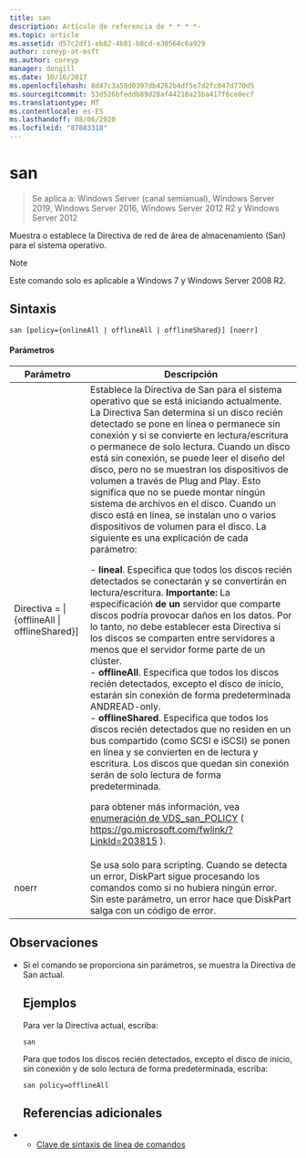 ```yaml
---
title: san
description: Artículo de referencia de * * * *-
ms.topic: article
ms.assetid: d57c2df1-eb82-4b81-b8cd-e30564c6a929
author: coreyp-at-msft
ms.author: coreyp
manager: dongill
ms.date: 10/16/2017
ms.openlocfilehash: 8d47c3a58d0397db4262b4df5e7d2fc047d770d5
ms.sourcegitcommit: 53d526bfeddb89d28af44210a23ba417f6ce0ecf
ms.translationtype: MT
ms.contentlocale: es-ES
ms.lasthandoff: 08/06/2020
ms.locfileid: "87883318"
---
```

# <a name="san"></a>san

> Se aplica a: Windows Server (canal semianual), Windows Server 2019, Windows Server 2016, Windows Server 2012 R2 y Windows Server 2012

Muestra o establece la Directiva de red de área de almacenamiento (San) para el sistema operativo.
> [!NOTE]
> Este comando solo es aplicable a Windows 7 y Windows Server 2008 R2.

## <a name="syntax"></a>Sintaxis
```
san [policy={onlineAll | offlineAll | offlineShared}] [noerr]
```
#### <a name="parameters"></a>Parámetros

|                          Parámetro                           |                                                                                                                                                                                                                                                                                                                                                                                                                                                                                                                                                                                                                                                                                                           Descripción                                                                                                                                                                                                                                                                                                                                                                                                                                                                                                                                                                                                                                                                                                            |
|--------------------------------------------------------------|----------------------------------------------------------------------------------------------------------------------------------------------------------------------------------------------------------------------------------------------------------------------------------------------------------------------------------------------------------------------------------------------------------------------------------------------------------------------------------------------------------------------------------------------------------------------------------------------------------------------------------------------------------------------------------------------------------------------------------------------------------------------------------------------------------------------------------------------------------------------------------------------------------------------------------------------------------------------------------------------------------------------------------------------------------------------------------------------------------------------------------------------------------------------------------------------------------------------------------------------------------------------------------------------------------------------------------------------------------------------------------------------------------------------------------|
| Directiva = &#124; {offlineAll &#124; offlineShared}] | Establece la Directiva de San para el sistema operativo que se está iniciando actualmente. La Directiva San determina si un disco recién detectado se pone en línea o permanece sin conexión y si se convierte en lectura/escritura o permanece de solo lectura. Cuando un disco está sin conexión, se puede leer el diseño del disco, pero no se muestran los dispositivos de volumen a través de Plug and Play. Esto significa que no se puede montar ningún sistema de archivos en el disco. Cuando un disco está en línea, se instalan uno o varios dispositivos de volumen para el disco. La siguiente es una explicación de cada parámetro:<p>-   **lineal**. Especifica que todos los discos recién detectados se conectarán y se convertirán en lectura/escritura. **Importante:**     La especificación **de un** servidor que comparte discos podría provocar daños en los datos. Por lo tanto, no debe establecer esta Directiva si los discos se comparten entre servidores a menos que el servidor forme parte de un clúster.<br />-   **offlineAll**. Especifica que todos los discos recién detectados, excepto el disco de inicio, estarán sin conexión de forma predeterminada ANDREAD-only.<br />-   **offlineShared**. Especifica que todos los discos recién detectados que no residen en un bus compartido (como SCSI e iSCSI) se ponen en línea y se convierten en de lectura y escritura. Los discos que quedan sin conexión serán de solo lectura de forma predeterminada.<p>para obtener más información, vea [enumeración de VDS_san_POLICY](https://go.microsoft.com/fwlink/?LinkId=203815) ( <https://go.microsoft.com/fwlink/?LinkId=203815> ). |
|                            noerr                             |                                                                                                                                                                                                                                                                                                                                                                                                                                                                                                                                                                                                            Se usa solo para scripting. Cuando se detecta un error, DiskPart sigue procesando los comandos como si no hubiera ningún error. Sin este parámetro, un error hace que DiskPart salga con un código de error.                                                                                                                                                                                                                                                                                                                                                                                                                                                                                                                                                                                                             |

## <a name="remarks"></a>Observaciones
- Si el comando se proporciona sin parámetros, se muestra la Directiva de San actual.
  ## <a name="examples"></a>Ejemplos
  Para ver la Directiva actual, escriba:
  ```
  san
  ```
  Para que todos los discos recién detectados, excepto el disco de inicio, sin conexión y de solo lectura de forma predeterminada, escriba:
  ```
  san policy=offlineAll
  ```
  ## <a name="additional-references"></a>Referencias adicionales
- - [Clave de sintaxis de línea de comandos](command-line-syntax-key.md)
